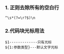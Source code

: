 ### 1. 正则去除所有的空白行
```
^\s*(?=\r?$)\n
```
### 2.代码块光标用法
```
$1-------------只有光标
${1:参数类型}---默认文字光标
```
